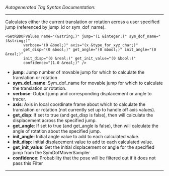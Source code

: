 _Autogenerated Tag Syntax Documentation:_

---
Calculates either the current translation or rotation across a user specified jump (referenced by jump_id or sym_dof_name).

```
<GetRBDOFValues name="(&string;)" jump="(1 &integer;)" sym_dof_name="(&string;)"
        verbose="(0 &bool;)" axis="(x &type_for_xyz_char;)"
        get_disp="(0 &bool;)" get_angle="(0 &bool;)" init_angle="(0 &real;)"
        init_disp="(0 &real;)" get_init_value="(0 &bool;)"
        confidence="(1.0 &real;)" />
```

-   **jump**: Jump number of movable jump for which to calculate the translation or rotation
-   **sym_dof_name**: Sym_dof_name for movable jump for which to calculate the translation or rotation.
-   **verbose**: Output jump and corresponding displacement or angle to tracer.
-   **axis**: Axis in local coordinate frame about which to calculate the translation or rotation (not currently set up to handle off axis values).
-   **get_disp**: If set to true (and get_disp is false), then will calculate the displacement across the specified jump.
-   **get_angle**: If set to true (and get_angle is false), then will calculate the angle of rotation about the specified jump.
-   **init_angle**: Initial angle value to add to each calculated value.
-   **init_disp**: Initial displacement value to add to each calculated value.
-   **get_init_value**: Get the initial displacement or angle for the specified jump from the SymDofMoverSampler
-   **confidence**: Probability that the pose will be filtered out if it does not pass this Filter

---
